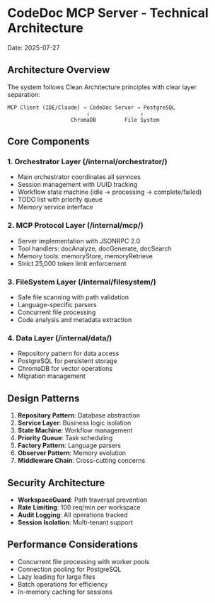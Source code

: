 # CodeDoc MCP Server - Technical Architecture
Date: 2025-07-27

## Architecture Overview
The system follows Clean Architecture principles with clear layer separation:

```
MCP Client (IDE/Claude) → CodeDoc Server → PostgreSQL
                         ↓                ↓
                    ChromaDB         File System
```

## Core Components

### 1. Orchestrator Layer (/internal/orchestrator/)
- Main orchestrator coordinates all services
- Session management with UUID tracking
- Workflow state machine (idle → processing → complete/failed)
- TODO list with priority queue
- Memory service interface

### 2. MCP Protocol Layer (/internal/mcp/)
- Server implementation with JSONRPC 2.0
- Tool handlers: docAnalyze, docGenerate, docSearch
- Memory tools: memoryStore, memoryRetrieve
- Strict 25,000 token limit enforcement

### 3. FileSystem Layer (/internal/filesystem/)
- Safe file scanning with path validation
- Language-specific parsers
- Concurrent file processing
- Code analysis and metadata extraction

### 4. Data Layer (/internal/data/)
- Repository pattern for data access
- PostgreSQL for persistent storage
- ChromaDB for vector operations
- Migration management

## Design Patterns
1. **Repository Pattern**: Database abstraction
2. **Service Layer**: Business logic isolation
3. **State Machine**: Workflow management
4. **Priority Queue**: Task scheduling
5. **Factory Pattern**: Language parsers
6. **Observer Pattern**: Memory evolution
7. **Middleware Chain**: Cross-cutting concerns

## Security Architecture
- **WorkspaceGuard**: Path traversal prevention
- **Rate Limiting**: 100 req/min per workspace
- **Audit Logging**: All operations tracked
- **Session Isolation**: Multi-tenant support

## Performance Considerations
- Concurrent file processing with worker pools
- Connection pooling for PostgreSQL
- Lazy loading for large files
- Batch operations for efficiency
- In-memory caching for sessions